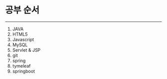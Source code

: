 # 공부 순서
----------------
1. JAVA
2. HTML5
3. Javascript
4. MySQL
5. Servlet & JSP
6. git
7. spring
8. tymeleaf
9. springboot
